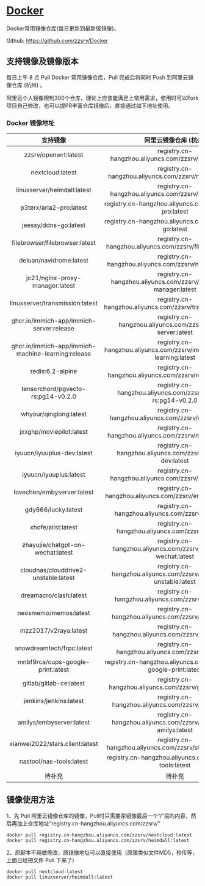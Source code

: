 # [Docker](https://github.com/zzsrv/Docker)

Docker常用镜像仓库(每日更新到最新版镜像)。

Github: <https://github.com/zzsrv/Docker>

## 支持镜像及镜像版本

每日上午 8 点 Pull Docker 常用镜像仓库，Pull 完成后将同时 Push 到阿里云镜像仓库 (杭州) 。

阿里云个人镜像限制300个仓库，理论上应该能满足上常用需求，使用时可以Fork项目自己修改，也可以提PR丰富仓库镜像后，直接通过如下地址使用。

### Docker 镜像地址

|  支持镜像  |                  阿里云镜像仓库 (杭州)                  |
| :-------------: | :-----------------------------------------------------: |
|  zzsrv/openwrt:latest  | registry.cn-hangzhou.aliyuncs.com/zzsrv/openwrt:latest |
|  nextcloud:latest  | registry.cn-hangzhou.aliyuncs.com/zzsrv/nextcloud:latest |
|  linuxserver/heimdall:latest  | registry.cn-hangzhou.aliyuncs.com/zzsrv/heimdall:latest |
|  p3terx/aria2-pro:latest  | registry.cn-hangzhou.aliyuncs.com/zzsrv/aria2-pro:latest |
|  jeessy/ddns-go:latest  | registry.cn-hangzhou.aliyuncs.com/zzsrv/ddns-go:latest |
|  filebrowser/filebrowser:latest  | registry.cn-hangzhou.aliyuncs.com/zzsrv/filebrowser:latest |
|  deluan/navidrome:latest  | registry.cn-hangzhou.aliyuncs.com/zzsrv/navidrome:latest |
|  jc21/nginx-proxy-manager:latest  | registry.cn-hangzhou.aliyuncs.com/zzsrv/nginx-proxy-manager:latest |
|  linuxserver/transmission:latest  | registry.cn-hangzhou.aliyuncs.com/zzsrv/transmission:latest |
|  ghcr.io/immich-app/immich-server:release  | registry.cn-hangzhou.aliyuncs.com/zzsrv/immich-server:latest |
|  ghcr.io/immich-app/immich-machine-learning:release  | registry.cn-hangzhou.aliyuncs.com/zzsrv/immich-machine-learning:latest |
|  redis:6.2-alpine  | registry.cn-hangzhou.aliyuncs.com/zzsrv/redis:6.2-alpine |
|  tensorchord/pgvecto-rs:pg14-v0.2.0  | registry.cn-hangzhou.aliyuncs.com/zzsrv/pgvecto-rs:pg14-v0.2.0 |
|  whyour/qinglong:latest  | registry.cn-hangzhou.aliyuncs.com/zzsrv/qinglong:latest |
|  jxxghp/moviepilot:latest  | registry.cn-hangzhou.aliyuncs.com/zzsrv/moviepilot:latest |
|  iyuucn/iyuuplus-dev:latest  | registry.cn-hangzhou.aliyuncs.com/zzsrv/iyuuplus-dev:latest |
|  iyuucn/iyuuplus:latest  | registry.cn-hangzhou.aliyuncs.com/zzsrv/iyuuplus:latest |
|  lovechen/embyserver:latest  | registry.cn-hangzhou.aliyuncs.com/zzsrv/embyserver:latest |
|  gdy666/lucky:latest  | registry.cn-hangzhou.aliyuncs.com/zzsrv/lucky:latest |
|  xhofe/alist:latest  | registry.cn-hangzhou.aliyuncs.com/zzsrv/alist:latest |
|  zhayujie/chatgpt-on-wechat:latest  | registry.cn-hangzhou.aliyuncs.com/zzsrv/chatgpt-on-wechat:latest |
|  cloudnas/clouddrive2-unstable:latest  | registry.cn-hangzhou.aliyuncs.com/zzsrv/clouddrive2-unstable:latest |
|  dreamacro/clash:latest  | registry.cn-hangzhou.aliyuncs.com/zzsrv/clash:latest |
|  neosmemo/memos:latest  | registry.cn-hangzhou.aliyuncs.com/zzsrv/memos:latest |
|  mzz2017/v2raya:latest  | registry.cn-hangzhou.aliyuncs.com/zzsrv/v2raya:latest |
|  snowdreamtech/frpc:latest  | registry.cn-hangzhou.aliyuncs.com/zzsrv/frpc:latest |
|  mnbf9rca/cups-google-print:latest  | registry.cn-hangzhou.aliyuncs.com/zzsrv/cups-google-print:latest |
|  gitlab/gitlab-ce:latest  | registry.cn-hangzhou.aliyuncs.com/zzsrv/gitlab-ce:latest |
|  jenkins/jenkins:latest  | registry.cn-hangzhou.aliyuncs.com/zzsrv/jenkins:latest |
|  amilys/embyserver:latest  | registry.cn-hangzhou.aliyuncs.com/zzsrv/embyserver-amilys:latest |
|  xianwei2022/stars.client:latest  | registry.cn-hangzhou.aliyuncs.com/zzsrv/stars.client:latest |
|  nastool/nas-tools:latest  | registry.cn-hangzhou.aliyuncs.com/zzsrv/nas-tools:latest |
|  待补充 | 待补充 |


## 镜像使用方法

1、先 Pull 阿里云镜像仓库的镜像，Pull时只需要原镜像最后一个“/”后的内容，然后再加上仓库地址“registry.cn-hangzhou.aliyuncs.com/zzsrv/”
```
docker pull registry.cn-hangzhou.aliyuncs.com/zzsrv/nextcloud:latest
docker pull registry.cn-hangzhou.aliyuncs.com/zzsrv/heimdall:latest
```

2、原脚本不用做修改，原镜像地址可以直接使用（原理类似文件MD5，秒传等，上面已经把文件 Pull 下来了）
```
docker pull nextcloud:latest
docker pull linuxserver/heimdall:latest
```
